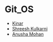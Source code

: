 # Git_OS
- [Kinar](https://github.com/Kinar-Usha)
- [Shreesh Kulkarni](https://github.com/sgkul2000)
- [Anusha Mohan](https://github.com/mys-anusha)